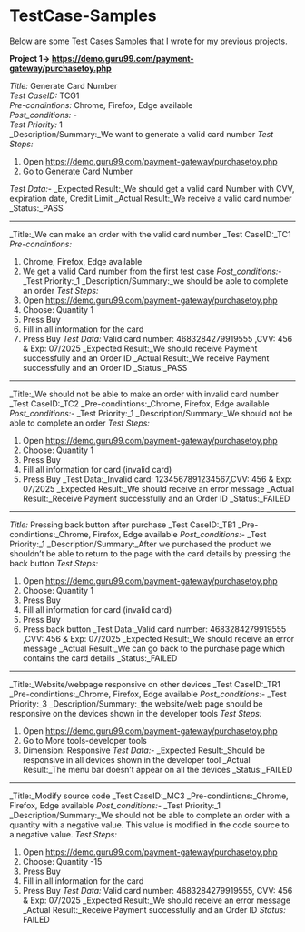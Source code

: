 # TestCase-Samples

Below are some Test Cases Samples that I wrote for my previous projects.

**Project 1-> https://demo.guru99.com/payment-gateway/purchasetoy.php**

_Title:_ Generate Card Number <br/>
_Test CaseID:_ TCG1 <br/>
_Pre-condintions:_ Chrome, Firefox, Edge available <br/>
_Post_conditions:_ - <br/>
_Test Priority:_ 1 <br/>
_Description/Summary:_We want to generate a valid card number
_Test Steps:_
1. Open https://demo.guru99.com/payment-gateway/purchasetoy.php
2. Go to Generate Card Number

_Test Data:_-
_Expected Result:_We should get a valid card Number with CVV, expiration date, Credit Limit
_Actual Result:_We receive a valid card number
_Status:_PASS

___

_Title:_We can make an order with the valid card number 
_Test CaseID:_TC1
_Pre-condintions:_
1. Chrome, Firefox, Edge available
2. We get a valid Card number from the first test case
_Post_conditions:_-
_Test Priority:_1
_Description/Summary:_we should be able to complete an order
_Test Steps:_
1. Open https://demo.guru99.com/payment-gateway/purchasetoy.php
2. Choose: Quantity 1
3. Press Buy
4. Fill in all information for the card
5. Press Buy
_Test Data:_ Valid card number:  4683284279919555 ,CVV: 456 & Exp: 07/2025
_Expected Result:_We should receive Payment successfully and an Order ID
_Actual Result:_We receive Payment successfully and an Order ID
_Status:_PASS

___

_Title:_We should not be able to  make an order with invalid card number
_Test CaseID:_TC2
_Pre-condintions:_Chrome, Firefox, Edge available
_Post_conditions:_-
_Test Priority:_1
_Description/Summary:_We should not be able to complete an order
_Test Steps:_
1. Open https://demo.guru99.com/payment-gateway/purchasetoy.php
2. Choose: Quantity 1
3. Press Buy
4. Fill all information for card (invalid card)
5. Press Buy
_Test Data:_Invalid card: 1234567891234567,CVV: 456 & Exp: 07/2025
_Expected Result:_We should receive an error message
_Actual Result:_Receive Payment successfully and an Order ID
_Status:_FAILED

___

_Title:_ Pressing back button after purchase
_Test CaseID:_TB1
_Pre-condintions:_Chrome, Firefox, Edge available
_Post_conditions:_-
_Test Priority:_1
_Description/Summary:_After we purchased the product we shouldn’t be able  to return to the page with the card details by pressing the back button
_Test Steps:_
1. Open https://demo.guru99.com/payment-gateway/purchasetoy.php
2. Choose: Quantity 1
3. Press Buy
4. Fill all information for card (invalid card)
5. Press Buy
6. Press back button
_Test Data:_Valid card number:  4683284279919555 ,CVV: 456 & Exp: 07/2025
_Expected Result:_We should receive an error message
_Actual Result:_We can go back to the purchase page which contains the card details
_Status:_FAILED

___

_Title:_Website/webpage responsive on other devices
_Test CaseID:_TR1
_Pre-condintions:_Chrome, Firefox, Edge available
_Post_conditions:_-
_Test Priority:_3
_Description/Summary:_the website/web page should be responsive on the devices shown in the developer tools
_Test Steps:_
1. Open https://demo.guru99.com/payment-gateway/purchasetoy.php
2. Go to More tools-developer tools
3. Dimension: Responsive
_Test Data:_-
_Expected Result:_Should be responsive in all devices shown in the developer tool
_Actual Result:_The menu bar doesn’t appear on all the devices
_Status:_FAILED

___

_Title:_Modify source code
_Test CaseID:_MC3
_Pre-condintions:_Chrome, Firefox, Edge available
_Post_conditions:_-
_Test Priority:_1
_Description/Summary:_We should not be able to complete an order with a quantity with a negative value. This value is modified in the code source to a negative value.
_Test Steps:_
1. Open https://demo.guru99.com/payment-gateway/purchasetoy.php
2. Choose: Quantity -15
3. Press Buy
4. Fill in all information for the card
5. Press Buy
_Test Data:_ Valid card number:  4683284279919555, CVV: 456 & Exp: 07/2025
_Expected Result:_We should receive an error message
_Actual Result:_Receive Payment successfully and an Order ID
_Status:_ FAILED






